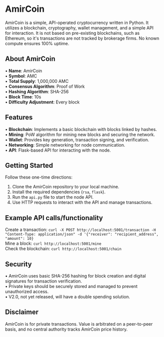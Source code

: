 # AmirCoin

AmirCoin is a simple, API-operated cryptocurrency written in Python. It utilizes a blockchain, cryptography, wallet management, and a simple API for interaction.  It is not based on pre-existing blockchains, such as Ethereum, so it's transactions are not tracked by brokerage firms.  No known compute ensures 100% uptime.  

## About AmirCoin

• **Name**: AmirCoin\
• **Symbol**: AMC\
• **Total Supply**: 1,000,000 AMC\
• **Consensus Algorithm**: Proof of Work\
• **Hashing Algorithm**: SHA-256\
• **Block Time**: 10s\
• **Difficulty Adjustment**: Every block

## Features

• **Blockchain**: Implements a basic blockchain with blocks linked by hashes.\
• **Mining**: PoW algorithm for mining new blocks and securing the network.\
• **Wallet**: Provides key generation, transaction signing, and verification.\
• **Networking**: Simple networking for node communication.\
• **API**: Flask-based API for interacting with the node.

## Getting Started

Follow these one-time directions:

1. Clone the AmirCoin repository to your local machine.
2. Install the required dependencies (`rsa`, `flask`).
3. Run the `api.py` file to start the node API.
4. Use HTTP requests to interact with the API and manage transactions.

## Example API calls/functionality

Create a transaction:
`curl -X POST http://localhost:5001/transaction -H "Content-Type: application/json" -d '{"receiver": "recipient_address", "amount": 10}`\
Mine a block:
`curl http://localhost:5001/mine`\
Check the blockchain:
`curl http://localhost:5001/chain`

## Security
• AmirCoin uses basic SHA-256 hashing for block creation and digital signatures for transaction verification.\
• Private keys should be securely stored and managed to prevent unauthorized access.\
• V2.0, not yet released, will have a double spending solution.

## Disclaimer
AmirCoin is for private transactions.  Value is arbitrated on a peer-to-peer basis, and no central authority tracks AmirCoin price history.  

